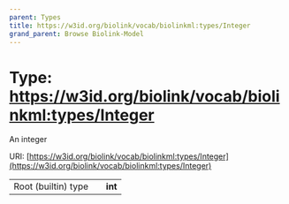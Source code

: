 ```yaml
---
parent: Types
title: https://w3id.org/biolink/vocab/biolinkml:types/Integer
grand_parent: Browse Biolink-Model
---
```


# Type: https://w3id.org/biolink/vocab/biolinkml:types/Integer


An integer

URI: [https://w3id.org/biolink/vocab/biolinkml:types/Integer](https://w3id.org/biolink/vocab/biolinkml:types/Integer)

|  |  |  |
| --- | --- | --- |
| Root (builtin) type | | **int** |
